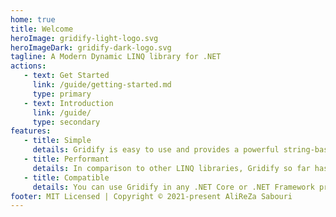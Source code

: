 ```yaml
---
home: true
title: Welcome
heroImage: gridify-light-logo.svg
heroImageDark: gridify-dark-logo.svg
tagline: A Modern Dynamic LINQ library for .NET
actions:
   - text: Get Started
     link: /guide/getting-started.md
     type: primary
   - text: Introduction
     link: /guide/
     type: secondary
features:
   - title: Simple
     details: Gridify is easy to use and provides a powerful string-based dynamic LINQ query language.
   - title: Performant
     details: In comparison to other LINQ libraries, Gridify so far has been able to outperform all other dynamic LINQ even with its extra features.
   - title: Compatible
     details: You can use Gridify in any .NET Core or .NET Framework project. In another words it can be used anywhere that LINQ is supported, Specially along with Entity Framework.
footer: MIT Licensed | Copyright © 2021-present AliReZa Sabouri
---
```

